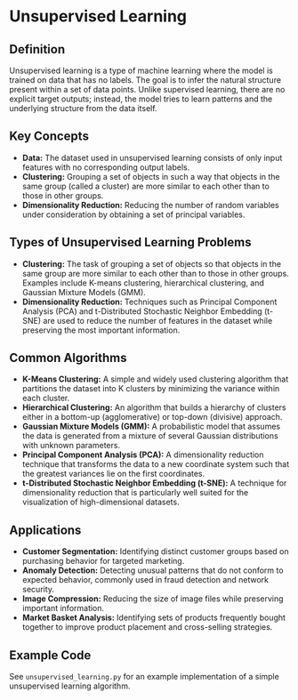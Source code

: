 # Unsupervised Learning

## Definition

Unsupervised learning is a type of machine learning where the model is trained on data that has no labels. The goal is to infer the natural structure present within a set of data points. Unlike supervised learning, there are no explicit target outputs; instead, the model tries to learn patterns and the underlying structure from the data itself.

## Key Concepts

- **Data:** The dataset used in unsupervised learning consists of only input features with no corresponding output labels.
- **Clustering:** Grouping a set of objects in such a way that objects in the same group (called a cluster) are more similar to each other than to those in other groups.
- **Dimensionality Reduction:** Reducing the number of random variables under consideration by obtaining a set of principal variables.

## Types of Unsupervised Learning Problems

- **Clustering:** The task of grouping a set of objects so that objects in the same group are more similar to each other than to those in other groups. Examples include K-means clustering, hierarchical clustering, and Gaussian Mixture Models (GMM).
- **Dimensionality Reduction:** Techniques such as Principal Component Analysis (PCA) and t-Distributed Stochastic Neighbor Embedding (t-SNE) are used to reduce the number of features in the dataset while preserving the most important information.

## Common Algorithms

- **K-Means Clustering:** A simple and widely used clustering algorithm that partitions the dataset into K clusters by minimizing the variance within each cluster.
- **Hierarchical Clustering:** An algorithm that builds a hierarchy of clusters either in a bottom-up (agglomerative) or top-down (divisive) approach.
- **Gaussian Mixture Models (GMM):** A probabilistic model that assumes the data is generated from a mixture of several Gaussian distributions with unknown parameters.
- **Principal Component Analysis (PCA):** A dimensionality reduction technique that transforms the data to a new coordinate system such that the greatest variances lie on the first coordinates.
- **t-Distributed Stochastic Neighbor Embedding (t-SNE):** A technique for dimensionality reduction that is particularly well suited for the visualization of high-dimensional datasets.

## Applications

- **Customer Segmentation:** Identifying distinct customer groups based on purchasing behavior for targeted marketing.
- **Anomaly Detection:** Detecting unusual patterns that do not conform to expected behavior, commonly used in fraud detection and network security.
- **Image Compression:** Reducing the size of image files while preserving important information.
- **Market Basket Analysis:** Identifying sets of products frequently bought together to improve product placement and cross-selling strategies.

## Example Code

See `unsupervised_learning.py` for an example implementation of a simple unsupervised learning algorithm.

